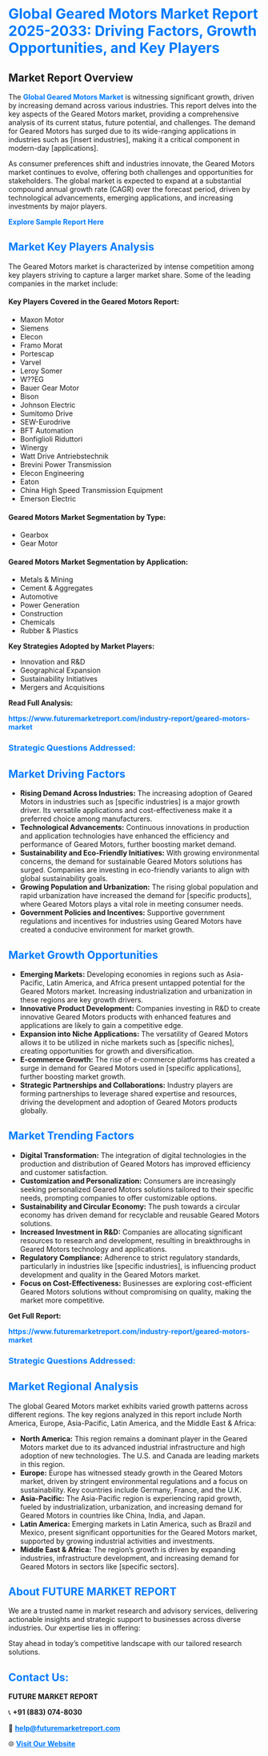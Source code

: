<h1 style="color: #007BFF;">Global Geared Motors Market Report 2025-2033: Driving Factors, Growth Opportunities, and Key Players</h1>

<section id="overview">
<h2>Market Report Overview</h2>
<p>The <a href="https://www.futuremarketreport.com/industry-report/geared-motors-market" style="color: #007BFF; text-decoration: none;"><strong>Global Geared Motors Market</strong></a> is witnessing significant growth, driven by increasing demand across various industries. This report delves into the key aspects of the Geared Motors market, providing a comprehensive analysis of its current status, future potential, and challenges. The demand for Geared Motors has surged due to its wide-ranging applications in industries such as [insert industries], making it a critical component in modern-day [applications].</p>
<p>As consumer preferences shift and industries innovate, the Geared Motors market continues to evolve, offering both challenges and opportunities for stakeholders. The global market is expected to expand at a substantial compound annual growth rate (CAGR) over the forecast period, driven by technological advancements, emerging applications, and increasing investments by major players.</p>
</section>

<section id="overview">
<p><a href="https://www.futuremarketreport.com/request-sample/reportId=61725" style="color: #007BFF; text-decoration: none;"><strong>Explore Sample Report Here</strong></a></p>
</section>

<section id="key-players">
<h2 style="color: #007BFF;">Market Key Players Analysis</h2>
<p>The Geared Motors market is characterized by intense competition among key players striving to capture a larger market share. Some of the leading companies in the market include:</p>
<h4>Key Players Covered in the Geared Motors Report:</h4>
<ul><li>Maxon Motor</li><li>Siemens</li><li>Elecon</li><li>Framo Morat</li><li>Portescap</li><li>Varvel</li><li>Leroy Somer</li><li>W??EG</li><li>Bauer Gear Motor</li><li>Bison</li><li>Johnson Electric</li><li>Sumitomo Drive</li><li>SEW-Eurodrive</li><li>BFT Automation</li><li>Bonfiglioli Riduttori</li><li>Winergy</li><li>Watt Drive Antriebstechnik</li><li>Brevini Power Transmission</li><li>Elecon Engineering</li><li>Eaton</li><li>China High Speed Transmission Equipment</li><li>Emerson Electric</li></ul>
<h4>Geared Motors Market Segmentation by Type:</h4>
<ul><li>Gearbox</li><li>Gear Motor</li></ul>

<h4>Geared Motors Market Segmentation by Application:</h4>
<ul><li>Metals &amp; Mining</li><li>Cement &amp; Aggregates</li><li>Automotive</li><li>Power Generation</li><li>Construction</li><li>Chemicals</li><li>Rubber &amp; Plastics</li></ul>
<p><strong>Key Strategies Adopted by Market Players:</strong></p>
<ul>
<li>Innovation and R&D</li>
<li>Geographical Expansion</li>
<li>Sustainability Initiatives</li>
<li>Mergers and Acquisitions</li>
</ul>
</section>

<section>
<p><strong>Read Full Analysis: </strong></p><a href="https://www.futuremarketreport.com/industry-report/geared-motors-market" style="color: #007BFF; text-decoration: none;"><strong>https://www.futuremarketreport.com/industry-report/geared-motors-market</strong></a>
<h3 style="color: #007BFF;">Strategic Questions Addressed:</h3>
</section>

<section id="driving-factors">
<h2 style="color: #007BFF;">Market Driving Factors</h2>
<ul>
<li><strong>Rising Demand Across Industries:</strong> The increasing adoption of Geared Motors in industries such as [specific industries] is a major growth driver. Its versatile applications and cost-effectiveness make it a preferred choice among manufacturers.</li>
<li><strong>Technological Advancements:</strong> Continuous innovations in production and application technologies have enhanced the efficiency and performance of Geared Motors, further boosting market demand.</li>
<li><strong>Sustainability and Eco-Friendly Initiatives:</strong> With growing environmental concerns, the demand for sustainable Geared Motors solutions has surged. Companies are investing in eco-friendly variants to align with global sustainability goals.</li>
<li><strong>Growing Population and Urbanization:</strong> The rising global population and rapid urbanization have increased the demand for [specific products], where Geared Motors plays a vital role in meeting consumer needs.</li>
<li><strong>Government Policies and Incentives:</strong> Supportive government regulations and incentives for industries using Geared Motors have created a conducive environment for market growth.</li>
</ul>
</section>

<section id="growth-opportunities">
<h2 style="color: #007BFF;">Market Growth Opportunities</h2>
<ul>
<li><strong>Emerging Markets:</strong> Developing economies in regions such as Asia-Pacific, Latin America, and Africa present untapped potential for the Geared Motors market. Increasing industrialization and urbanization in these regions are key growth drivers.</li>
<li><strong>Innovative Product Development:</strong> Companies investing in R&D to create innovative Geared Motors products with enhanced features and applications are likely to gain a competitive edge.</li>
<li><strong>Expansion into Niche Applications:</strong> The versatility of Geared Motors allows it to be utilized in niche markets such as [specific niches], creating opportunities for growth and diversification.</li>
<li><strong>E-commerce Growth:</strong> The rise of e-commerce platforms has created a surge in demand for Geared Motors used in [specific applications], further boosting market growth.</li>
<li><strong>Strategic Partnerships and Collaborations:</strong> Industry players are forming partnerships to leverage shared expertise and resources, driving the development and adoption of Geared Motors products globally.</li>
</ul>
</section>

<section id="trending-factors">
<h2 style="color: #007BFF;">Market Trending Factors</h2>
<ul>
<li><strong>Digital Transformation:</strong> The integration of digital technologies in the production and distribution of Geared Motors has improved efficiency and customer satisfaction.</li>
<li><strong>Customization and Personalization:</strong> Consumers are increasingly seeking personalized Geared Motors solutions tailored to their specific needs, prompting companies to offer customizable options.</li>
<li><strong>Sustainability and Circular Economy:</strong> The push towards a circular economy has driven demand for recyclable and reusable Geared Motors solutions.</li>
<li><strong>Increased Investment in R&D:</strong> Companies are allocating significant resources to research and development, resulting in breakthroughs in Geared Motors technology and applications.</li>
<li><strong>Regulatory Compliance:</strong> Adherence to strict regulatory standards, particularly in industries like [specific industries], is influencing product development and quality in the Geared Motors market.</li>
<li><strong>Focus on Cost-Effectiveness:</strong> Businesses are exploring cost-efficient Geared Motors solutions without compromising on quality, making the market more competitive.</li>
</ul>
</section>

<section>
<p><strong>Get Full Report: </strong></p><a href="https://www.futuremarketreport.com/industry-report/geared-motors-market" style="color: #007BFF; text-decoration: none;"><strong>https://www.futuremarketreport.com/industry-report/geared-motors-market</strong></a>
<h3 style="color: #007BFF;">Strategic Questions Addressed:</h3>
</section>


<section id="regional-analysis">
<h2 style="color: #007BFF;">Market Regional Analysis</h2>
<p>The global Geared Motors market exhibits varied growth patterns across different regions. The key regions analyzed in this report include North America, Europe, Asia-Pacific, Latin America, and the Middle East & Africa:</p>
<ul>
<li><strong>North America:</strong> This region remains a dominant player in the Geared Motors market due to its advanced industrial infrastructure and high adoption of new technologies. The U.S. and Canada are leading markets in this region.</li>
<li><strong>Europe:</strong> Europe has witnessed steady growth in the Geared Motors market, driven by stringent environmental regulations and a focus on sustainability. Key countries include Germany, France, and the U.K.</li>
<li><strong>Asia-Pacific:</strong> The Asia-Pacific region is experiencing rapid growth, fueled by industrialization, urbanization, and increasing demand for Geared Motors in countries like China, India, and Japan.</li>
<li><strong>Latin America:</strong> Emerging markets in Latin America, such as Brazil and Mexico, present significant opportunities for the Geared Motors market, supported by growing industrial activities and investments.</li>
<li><strong>Middle East & Africa:</strong> The region’s growth is driven by expanding industries, infrastructure development, and increasing demand for Geared Motors in sectors like [specific sectors].</li>
</ul>
</section>

<footer>
<h2 style="color: #007BFF;">About FUTURE MARKET REPORT</h2>
<p>We are a trusted name in market research and advisory services, delivering actionable insights and strategic support to businesses across diverse industries. Our expertise lies in offering:</p>

<p>Stay ahead in today’s competitive landscape with our tailored research solutions.</p>

<h2 style="color: #007BFF;">Contact Us:</h2>
<p><strong>FUTURE MARKET REPORT</strong></p>
<p>📞 <strong>+91 (883) 074-8030</strong></p>
<p>📧 <strong><a href="mailto:help@futuremarketreport.com" style="color: #007BFF;">help@futuremarketreport.com</a></strong></p>
<p>🌐 <strong><a href="https://www.futuremarketreport.com/" style="color: #007BFF;">Visit Our Website</a></strong></p>
</footer>
